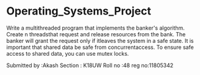 # Operating_Systems_Project

Write a multithreaded program that implements the banker's algorithm. Create n threadsthat request and release resources from the bank. The banker will grant the request only if itleaves the system in a safe state. It is important that shared data be safe from concurrentaccess. To ensure safe access to shared data, you can use mutex locks.




Submitted by :Akash
Section : K18UW
Roll no :48 
reg no:11805342
